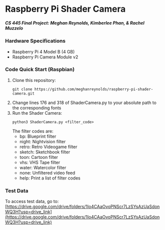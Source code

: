 # Raspberry Pi Shader Camera
##### CS 445 Final Project: Meghan Reynolds, Kimberlee Phan, & Rachel Muzzelo


### Hardware Specifications ###
- Raspberry Pi 4 Model B (4 GB)
- Raspberry Pi Camera Module v2
  
### Code Quick Start (Raspbian) ###
1. Clone this repository:
    ```
    git clone https://github.com/meghanreynolds/raspberry-pi-shader-camera.git
    ```
2. Change lines 176 and 318 of ShaderCamera.py to your absolute path to the corresponding fonts
3. Run the Shader Camera:
   ```
   python3 ShaderCamera.py <filter_code>
   ```
   The filter codes are:
   - bp: Blueprint filter
   - night: Nightvision filter
   - retro: Retro Videogame filter
   - sketch: Sketchbook filter
   - toon: Cartoon filter
   - vhs: VHS Tape filter
   - water: Watercolor filter
   - none: Unfiltered video feed
   - help: Print a list of filter codes

### Test Data ###
To access test data, go to: [https://drive.google.com/drive/folders/1Io4CAaOvoPNScr7LzSYsAzUaSdonWQ3H?usp=drive_link](https://drive.google.com/drive/folders/1Io4CAaOvoPNScr7LzSYsAzUaSdonWQ3H?usp=drive_link)
